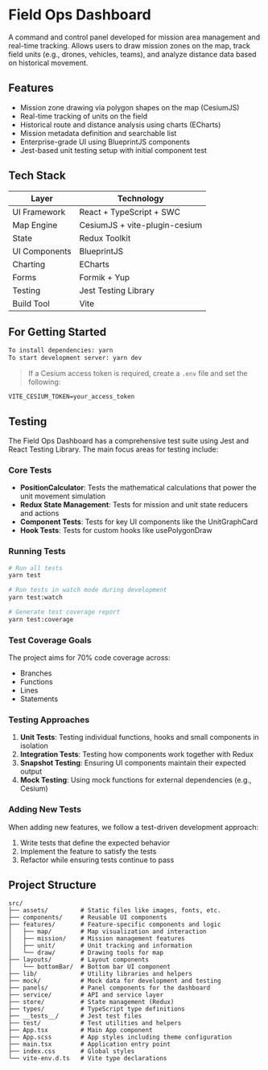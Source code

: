 # Field Ops Dashboard

A command and control panel developed for mission area management and real-time tracking.
Allows users to draw mission zones on the map, track field units (e.g., drones, vehicles, teams), and analyze distance data based on historical movement.

## Features

- Mission zone drawing via polygon shapes on the map (CesiumJS)
- Real-time tracking of units on the field
- Historical route and distance analysis using charts (ECharts)
- Mission metadata definition and searchable list
- Enterprise-grade UI using BlueprintJS components
- Jest-based unit testing setup with initial component test

## Tech Stack

| Layer         | Technology                        |
|---------------|-----------------------------------|
| UI Framework  | React + TypeScript + SWC          |
| Map Engine    | CesiumJS + vite-plugin-cesium     |
| State         | Redux Toolkit                     |
| UI Components | BlueprintJS                       |
| Charting      | ECharts                           |
| Forms         | Formik + Yup                      |
| Testing       | Jest Testing Library      |
| Build Tool    | Vite                              |

## For Getting Started

```bash
To install dependencies: yarn
To start development server: yarn dev
```

> If a Cesium access token is required, create a `.env` file and set the following:

```env
VITE_CESIUM_TOKEN=your_access_token
```

## Testing

The Field Ops Dashboard has a comprehensive test suite using Jest and React Testing Library. The main focus areas for testing include:

### Core Tests

- **PositionCalculator**: Tests the mathematical calculations that power the unit movement simulation
- **Redux State Management**: Tests for mission and unit state reducers and actions
- **Component Tests**: Tests for key UI components like the UnitGraphCard
- **Hook Tests**: Tests for custom hooks like usePolygonDraw

### Running Tests

```bash
# Run all tests
yarn test

# Run tests in watch mode during development
yarn test:watch

# Generate test coverage report
yarn test:coverage
```

### Test Coverage Goals

The project aims for 70% code coverage across:
- Branches
- Functions
- Lines
- Statements

### Testing Approaches

1. **Unit Tests**: Testing individual functions, hooks and small components in isolation
2. **Integration Tests**: Testing how components work together with Redux
3. **Snapshot Testing**: Ensuring UI components maintain their expected output
4. **Mock Testing**: Using mock functions for external dependencies (e.g., Cesium)

### Adding New Tests

When adding new features, we follow a test-driven development approach:
1. Write tests that define the expected behavior
2. Implement the feature to satisfy the tests
3. Refactor while ensuring tests continue to pass

## Project Structure

```
src/
├── assets/         # Static files like images, fonts, etc.
├── components/     # Reusable UI components
├── features/       # Feature-specific components and logic
│   ├── map/        # Map visualization and interaction
│   ├── mission/    # Mission management features
│   ├── unit/       # Unit tracking and information
│   └── draw/       # Drawing tools for map
├── layouts/        # Layout components
│   └── bottomBar/  # Bottom bar UI component
├── lib/            # Utility libraries and helpers
├── mock/           # Mock data for development and testing
├── panels/         # Panel components for the dashboard
├── service/        # API and service layer
├── store/          # State management (Redux)
├── types/          # TypeScript type definitions
├── __tests__/      # Jest test files
├── test/           # Test utilities and helpers
├── App.tsx         # Main App component
├── App.scss        # App styles including theme configuration
├── main.tsx        # Application entry point
├── index.css       # Global styles
└── vite-env.d.ts   # Vite type declarations
```